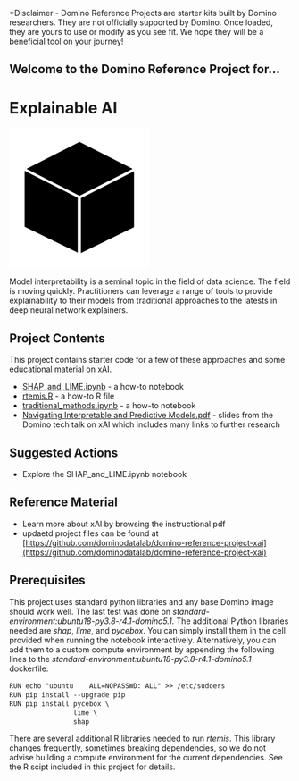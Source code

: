 *Disclaimer - Domino Reference Projects are starter kits built by Domino researchers. They are not officially supported by Domino. Once loaded, they are yours to use or modify as you see fit. We hope they will be a beneficial tool on your journey!

## Welcome to the Domino Reference Project for...

# Explainable AI

![img](https://github.com/dominodatalab/domino-reference-project-xai/blob/master/scratch/blackbox.png?raw=true)

Model interpretability is a seminal topic in the field of data science. 
The field is moving quickly. Practitioners can leverage a range of tools to provide 
explainability to their models from traditional approaches to the latests in deep neural 
network explainers.

## Project Contents

This project contains starter code for a few of these approaches and some educational material on xAI.

* [SHAP_and_LIME.ipynb](./view/SHAP_and_LIME.ipynb)  -  a how-to notebook
* [rtemis.R](./view/rtemis.R)  -  a how-to R file
* [traditional_methods.ipynb](./view/traditional_methods.ipynb)  -  a how-to notebook
* [Navigating Interpretable and Predictive Models.pdf](./view/Navigating+Interpretable+and+Predictive+Models.pdf)  -  slides from the Domino tech talk on xAI which includes many links to further research

## Suggested Actions

* Explore the SHAP_and_LIME.ipynb notebook

## Reference Material

* Learn more about xAI by browsing the instructional pdf
* updaetd project files can be found at [https://github.com/dominodatalab/domino-reference-project-xai](https://github.com/dominodatalab/domino-reference-project-xai)

## Prerequisites

This project uses standard python libraries and any base Domino image should work well. The last test was done on *standard-environment:ubuntu18-py3.8-r4.1-domino5.1*. The additional Python libraries needed are *shap*, *lime*, and *pycebox*. You can simply install them in the cell provided when running the notebook interactively. Alternatively, you can add them to a custom compute environment by appending the following lines to the *standard-environment:ubuntu18-py3.8-r4.1-domino5.1* dockerfile:

```
RUN echo "ubuntu    ALL=NOPASSWD: ALL" >> /etc/sudoers
RUN pip install --upgrade pip
RUN pip install pycebox \
                lime \
                shap
```

There are several additional R libraries needed to run *rtemis*. This library changes frequently, sometimes breaking dependencies, so we do not advise building a compute environment for the current dependencies. See the R scipt included in this project for details.
